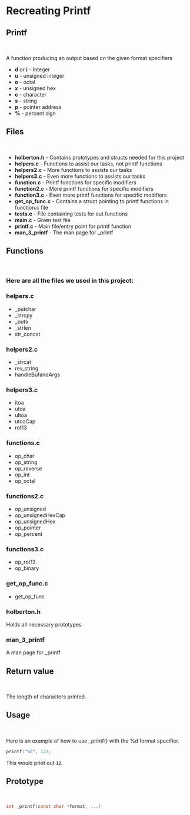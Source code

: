 # Recreating Printf

## Printf

<br>

A function producing an output based on the given format specifiers
- **d** or **i** - Integer
- **u** - unsigned integer
- **o** - octal
- **x** - unsigned hex
- **c** - character
- **s** - string
- **p** - pointer address
- **%** - percent sign

## Files

<br>

- **holberton.h** - Contains prototypes and structs needed for this project
- **helpers.c** - Functions to assist our tasks, not printf functions
- **helpers2.c** - More functions to assists our tasks
- **helpers3.c** - Even more functions to assists our tasks
- **function.c** - Printf functions for specific modifiers
- **function2.c** - More printf functions for specific modifiers
- **function3.c** - Even more printf functions for specific modifiers
- **get_op_func.c** - Contains a struct pointing to printf functions in function.c file
- **tests.c** - File containing tests for out functions
- **main.c** - Given test file
- **printf.c** - Main file/entry point for printf function
- **man_3_printf** - The man page for _printf

## Functions

<br>

### Here are all the files we used in this project:

### helpers.c
- _putchar
- _strcpy
- _puts
- _strlen
- str_concat

### helpers2.c
- _strcat
- rev_string
- handleBufandArgs

### helpers3.c
- itoa
- utoa
- ultoa
- utoaCap
- rot13

### functions.c
- op_char
- op_string
- op_reverse
- op_int
- op_octal

### functions2.c
- op_unsigned
- op_unsignedHexCap
- op_unsignedHex
- op_pointer
- op_percent

### functions3.c
- op_rot13
- op_binary

### get_op_func.c
- get_op_func

### holberton.h
Holds all necessary prototypes

### man_3_printf
A man page for _printf


## Return value

<br>

The length of characters printed.

## Usage

<br>

Here is an example of how to use _printf() with the %d format specifier.
```c
printf("%d", 12);
```
This would print out `12`.

## Prototype

<br>

```c
int _printf(const char *format, ...)
```

